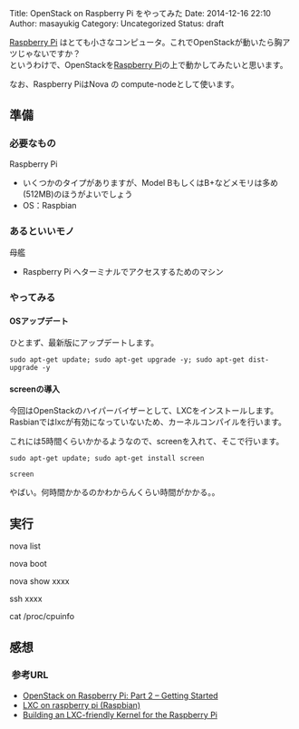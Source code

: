 Title: OpenStack on Raspberry Pi をやってみた
Date: 2014-12-16 22:10
Author: masayukig
Category: Uncategorized
Status: draft

[Raspberry
Pi](http://ja.wikipedia.org/wiki/Raspberry_Pi) はとても小さなコンピュータ。これでOpenStackが動いたら胸アツじゃないですか？  
というわけで、OpenStackを[Raspberry
Pi](http://ja.wikipedia.org/wiki/Raspberry_Pi)の上で動かしてみたいと思います。


なお、Raspberry PiはNova の compute-nodeとして使います。




準備
----

### 必要なもの


Raspberry Pi
-   いくつかのタイプがありますが、Model
    BもしくはB+などメモリは多め(512MB)のほうがよいでしょう
-   OS：Raspbian


### あるといいモノ


母艦
-   Raspberry Pi へターミナルでアクセスするためのマシン

### やってみる


#### OSアップデート


ひとまず、最新版にアップデートします。





    sudo apt-get update; sudo apt-get upgrade -y; sudo apt-get dist-upgrade -y


#### screenの導入


今回はOpenStackのハイパーバイザーとして、LXCをインストールします。Rasbianではlxcが有効になっていないため、カーネルコンパイルを行います。



これには5時間くらいかかるようなので、screenを入れて、そこで行います。



    sudo apt-get update; sudo apt-get install screen

    screen





やばい。何時間かかるのかわからんくらい時間がかかる。。






実行
----


nova list



nova boot



nova show xxxx



ssh xxxx



cat /proc/cpuinfo




感想
----







###  参考URL

-   [OpenStack on Raspberry Pi: Part 2 – Getting
    Started](http://openstack.prov12n.com/openstack-on-raspberry-pi-part-2-getting-started/)
-   [LXC on raspberry pi
    (Raspbian)](https://plus.google.com/+YoheiKuga/posts/8tYdBrbxu8i)
-   [Building an LXC-friendly Kernel for the Raspberry
    Pi](http://raspberrypicloud.wordpress.com/2013/03/12/building-an-lxc-friendly-kernel-for-the-raspberry-pi/)

